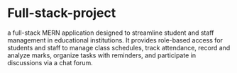 # Full-stack-project
a full-stack MERN application designed to streamline student and staff management in educational institutions. It provides role-based access for students and staff to manage class schedules, track attendance, record and analyze marks, organize tasks with reminders, and participate in discussions via a chat forum.
